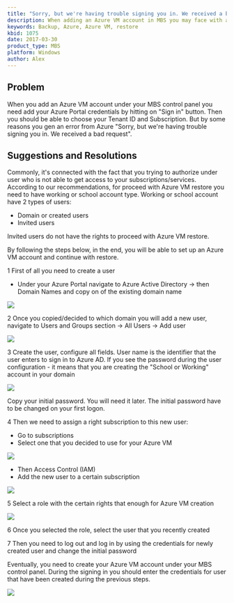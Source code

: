 ```yaml
---
title: "Sorry, but we're having trouble signing you in. We received a bad request"
description: When adding an Azure VM account in MBS you may face with an error "Sorry, but we're having trouble signing you in. We received a bad request"
keywords: Backup, Azure, Azure VM, restore
kbid: 1075
date: 2017-03-30
product_type: MBS
platform: Windows
author: Alex
---
```


## Problem

When you add an Azure VM account under your MBS control panel you need add your Azure Portal credentials by hitting on "Sign in" button. Then you should be able to choose your Tenant ID and Subscription. But by some reasons you gen an error from Azure "Sorry, but we're having trouble signing you in. We received a bad request".

## Suggestions and Resolutions

Commonly, it's connected with the fact that you trying to authorize under user who is not able to get access to your subscriptions/services. According to our recommendations, for proceed with Azure VM restore you need to have working or school account type. Working or school account have 2 types of users:
* Domain or created users
* Invited users

Invited users do not have the rights to proceed with Azure VM restore.

By following the steps below, in the end, you will be able to set up an Azure VM account and continue with restore.

1 First of all you need to create a user

  * Under your Azure Portal navigate to Azure Active Directory -> then Domain Names and copy on of the existing domain name


![](/images/domainnames.png)


2 Once you copied/decided to which domain you will add a new user, navigate to Users and Groups section -> All Users -> Add user


![](/images/usersinazure.png)


3 Create the user, configure all fields. User name is the identifier that the user enters to sign in to Azure AD. If you see the password during the user configuration - it means that you are creating the "School or Working" account in your domain


 ![](/images/createazureuser.png)


Copy your initial password. You will need it later. The initial password have to be changed on your first logon.

4 Then we need to assign a right subscription to this new user:

* Go to subscriptions
* Select one that you decided to use for your Azure VM


![](/images/subscriptions.png)


* Then Access Control (IAM)
* Add the new user to a certain subscription


![](/images/azureiam.png)


5 Select a role with the certain rights that enough for Azure VM creation


![](/images/azureiamrole.png)


6 Once you selected the role, select the user that you recently created

7 Then you need to log out and log in by using the credentials for newly created user and change the initial password

Eventually, you need to create your Azure VM account under your MBS control panel. During the signing in you should enter the credentials for user that have been created during the previous steps.


![](/images/azurevmaccount.png)
